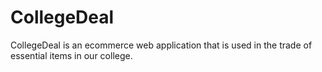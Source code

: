 # CollegeDeal
CollegeDeal is an ecommerce web application that is used in the trade of essential items in our college.

